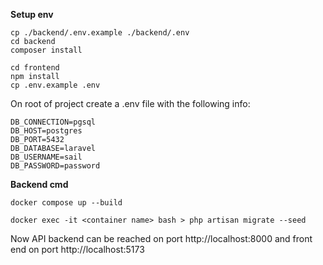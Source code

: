 **Setup env**
```
cp ./backend/.env.example ./backend/.env
cd backend
composer install

cd frontend
npm install
cp .env.example .env
```

On root of project create a .env file with the following info: 
```
DB_CONNECTION=pgsql
DB_HOST=postgres
DB_PORT=5432
DB_DATABASE=laravel
DB_USERNAME=sail
DB_PASSWORD=password
```


**Backend cmd**

```
docker compose up --build

docker exec -it <container name> bash > php artisan migrate --seed

```



  

Now API backend can be reached on port http://localhost:8000 and front end on port http://localhost:5173

